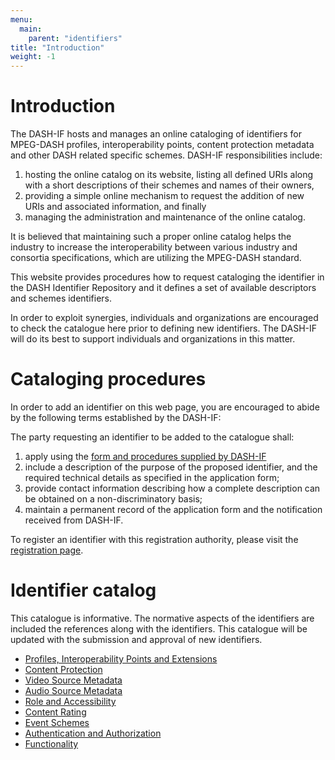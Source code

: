 ```yaml
---
menu:
  main:
    parent: "identifiers"
title: "Introduction"
weight: -1
---
```


# Introduction

The DASH-IF hosts and manages an online cataloging of identifiers for MPEG-DASH
profiles, interoperability points, content protection metadata and other DASH
related specific schemes. DASH-IF responsibilities include:

  1. hosting the online catalog on its website, listing all defined URIs along
     with a short descriptions of their schemes and names of their owners,
  2. providing a simple online mechanism to request the addition of new URIs
     and associated information, and finally
  3. managing the administration and maintenance of the online catalog.

It is believed that maintaining such a proper online catalog helps the industry
to increase the interoperability between various industry and consortia
specifications, which are utilizing the MPEG-DASH standard.

This website provides procedures how to request cataloging the identifier in
the DASH Identifier Repository and it defines a set of available descriptors
and schemes identifiers.

In order to exploit synergies, individuals and organizations are encouraged to
check the catalogue here prior to defining new identifiers. The DASH-IF will
do its best to support individuals and organizations in this matter.

# Cataloging procedures

In order to add an identifier on this web page, you are encouraged to abide by
the following terms established by the DASH-IF:

The party requesting an identifier to be added to the catalogue shall:

  1. apply using the [form and procedures supplied by DASH-IF](identifiers/registration)
  2. include a description of the purpose of the proposed identifier, and
     the required technical details as specified in the application form;
  3. provide contact information describing how a complete description can be
     obtained on a non-discriminatory basis;
  4. maintain a permanent record of the application form and the notification
     received from DASH-IF.

To register an identifier with this registration authority, please visit the
[registration page](/identifiers/registration).

# Identifier catalog

This catalogue is informative. The normative aspects of the identifiers are
included the references along with the identifiers. This catalogue will be
updated with the submission and approval of new identifiers.

  * [Profiles, Interoperability Points and Extensions](/identifiers/profiles)
  * [Content Protection](/identifiers/protection)
  * [Video Source Metadata](/identifiers/video-source-data)
  * [Audio Source Metadata](/identifiers/audio-source-data)
  * [Role and Accessibility](/identifiers/role-and-accessibility)
  * [Content Rating](/identifiers/content-rating)
  * [Event Schemes](/identifiers/event-schemes)
  * [Authentication and Authorization](/identifiers/AAA)
  * [Functionality](/identifiers/functionality)
